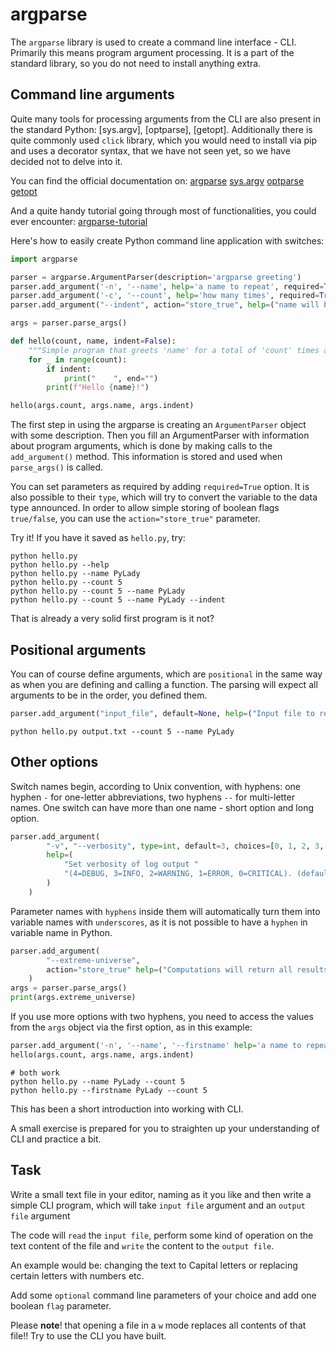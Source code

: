argparse
========

The `argparse` library is used to create a command line interface - CLI.
Primarily this means program argument processing. It is a part of the standard library, so you do not need to
install anything extra.

## Command line arguments

Quite many tools for processing arguments from the CLI are also present in the standard Python:
[sys.argv], [optparse], [getopt].
Additionally there is quite commonly used `click` library, which you would need to install via pip
and uses a decorator syntax, that we have not seen yet, so we have decided not to delve into it.

You can find the official documentation on:
[argparse](https://docs.python.org/3/library/argparse.html)
[sys.argv](https://docs.python.org/3/library/sys.html#sys.argv)
[optparse](https://docs.python.org/3/library/optparse.html)
[getopt](https://docs.python.org/3/library/getopt.html)

And a quite handy tutorial going through most of functionalities, you could ever encounter:
[argparse-tutorial](https://docs.python.org/3/howto/argparse.html)

Here's how to easily create Python command line application with switches:

```python
import argparse

parser = argparse.ArgumentParser(description='argparse greeting')
parser.add_argument('-n', '--name', help='a name to repeat', required=True)
parser.add_argument('-c', '--count', help='how many times', required=True, type=int)
parser.add_argument("--indent", action="store_true", help=("name will be indented by 4 spaces"))

args = parser.parse_args()

def hello(count, name, indent=False):
    """Simple program that greets 'name' for a total of 'count' times and optionally indents."""
    for _ in range(count):
        if indent:
            print("    ", end="")
        print(f"Hello {name}!")

hello(args.count, args.name, args.indent)
```

The first step in using the argparse is creating an `ArgumentParser` object with some description.
Then you fill an ArgumentParser with information about program
arguments, which is done by making calls to the `add_argument()` method.
This information is stored and used when `parse_args()` is called.

You can set parameters as required by adding `required=True` option.
It is also possible to their `type`, which will try to convert the variable to the data type announced.
In order to allow simple storing of boolean flags `true/false`, you can use the `action="store_true"` parameter.

Try it! If you have it saved as `hello.py`, try:

```console
python hello.py
python hello.py --help
python hello.py --name PyLady
python hello.py --count 5
python hello.py --count 5 --name PyLady
python hello.py --count 5 --name PyLady --indent
```

That is already a very solid first program is it not?

## Positional arguments

You can of course define arguments, which are `positional` in the same way as when you are defining and calling
a function. The parsing will expect all arguments to be in the order, you defined them.

```python
parser.add_argument("input_file", default=None, help=("Input file to read"))
```

```console
python hello.py output.txt --count 5 --name PyLady

```

## Other options

Switch names begin, according to Unix convention, with hyphens: one hyphen `-`
for one-letter abbreviations, two hyphens `--` for multi-letter names.
One switch can have more than one name - short option and long option.

```python
parser.add_argument(
        "-v", "--verbosity", type=int, default=3, choices=[0, 1, 2, 3, 4],
        help=(
            "Set verbosity of log output "
            "(4=DEBUG, 3=INFO, 2=WARNING, 1=ERROR, 0=CRITICAL). (default: 3)"
        )
    )
```

Parameter names with `hyphens` inside them will automatically turn them into variable names 
with `underscores`, as it is not possible to have a `hyphen` in variable name in Python.

```python
parser.add_argument(
        "--extreme-universe",
        action="store_true" help=("Computations will return all results to the power of 2.")
    )
args = parser.parse_args()
print(args.extreme_universe)

```

If you use more options with two hyphens, you need to access the values from the `args`
object via the first option, as in this example:

```python
parser.add_argument('-n', '--name', '--firstname' help='a name to repeat', required=True)
hello(args.count, args.name, args.indent)
```

```console
# both work
python hello.py --name PyLady --count 5
python hello.py --firstname PyLady --count 5
```

This has been a short introduction into working with CLI.

A small exercise is prepared for you to straighten up your understanding of CLI and practice a bit.

## Task

Write a small text file in your editor, naming as it you like and then write a simple CLI program, which will take `input file` argument and an `output file` argument

The code will `read` the `input file`, perform some kind of operation on the text content of the file and `write` the content to the `output file`.

An example would be: changing the text to Capital letters or replacing certain letters with numbers etc.

Add some `optional` command line parameters of your choice and add one boolean `flag` parameter.

Please **note**! that opening a file in a `w` mode replaces all contents of that file!!
Try to use the CLI you have built.
